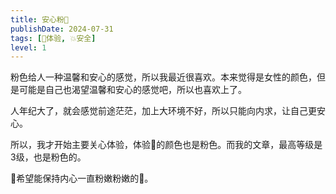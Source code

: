 ```yaml
---
title: 安心粉💖
publishDate: 2024-07-31
tags: [💓体验, 💥安全]
level: 1
---
```


粉色给人一种温馨和安心的感觉，所以我最近很喜欢。本来觉得是女性的颜色，但是可能是自己也渴望温馨和安心的感觉吧，所以也喜欢上了。

人年纪大了，就会感觉前途茫茫，加上大环境不好，所以只能向内求，让自己更安心。

所以，我才开始主要关心体验，体验💓的颜色也是粉色。而我的文章，最高等级是3级，也是粉色的。

🥰希望能保持内心一直粉嫩粉嫩的💖。
